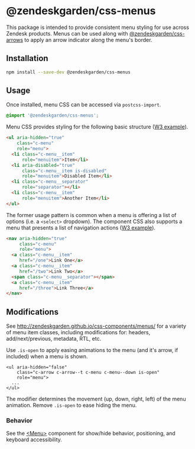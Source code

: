# @zendeskgarden/css-menus

This package is intended to provide consistent menu styling for use
across Zendesk products. Menus can be used along with
[@zendeskgarden/css-arrows](http://zendeskgarden.github.io/css-arrows/)
to apply an arrow indicator along the menu's border.

## Installation

```sh
npm install --save-dev @zendeskgarden/css-menus
```

## Usage

Once installed, menu CSS can be accessed via `postcss-import`.

```css
@import '@zendeskgarden/css-menus';
```

Menu CSS provides styling for the following basic structure ([W3
example](https://www.w3.org/TR/wai-aria-practices-1.1/examples/menubar/menubar-2/menubar-2.html)).

```html
<ul aria-hidden="true"
    class="c-menu"
    role="menu">
  <li class="c-menu__item"
      role="menuitem">Item</li>
  <li aria-disabled="true"
      class="c-menu__item is-disabled"
      role="menuitem">Disabled Item</li>
  <li class="c-menu__separator"
      role="separator"></li>
  <li class="c-menu__item"
      role="menuitem">Another Item</li>
</ul>
```

The former usage pattern is common when a menu is offering a list of
options (i.e. a `<select>` dropdown). The component CSS also supports
a menu that presents a list of navigation actions ([W3
example](https://www.w3.org/TR/wai-aria-practices-1.1/examples/menubar/menubar-1/menubar-1.html)).


```html
<nav aria-hidden="true"
     class="c-menu"
     role="menu">
  <a class="c-menu__item"
     href="/one">Link One</a>
  <a class="c-menu__item"
     href="/two">Link Two</a>
  <span class="c-menu__separator"></span>
  <a class="c-menu__item"
     href="/three">Link Three</a>
</nav>
```

## Modifications

See http://zendeskgarden.github.io/css-components/menus/ for a variety
of menu item classes, including modifications for: headers,
add/next/previous, metadata, RTL, etc.

Use `.is-open` to apply easing animations to the menu (and
it's arrow, if included) when a menu is shown.

```
<ul aria-hidden="false"
    class="c-arrow c-arrow--t c-menu c-menu--down is-open"
    role="menu">
  ...
</ul>
```

The modifier determines the movement (up, down, right, left) of the menu
animation. Remove `.is-open` to ease hiding the menu.

### Behavior

See the
[&lt;Menu&gt;](http://zendeskgarden.github.io/react-components/#!/Menu)
component for show/hide behavior, positioning, and keyboard
accessibility.
